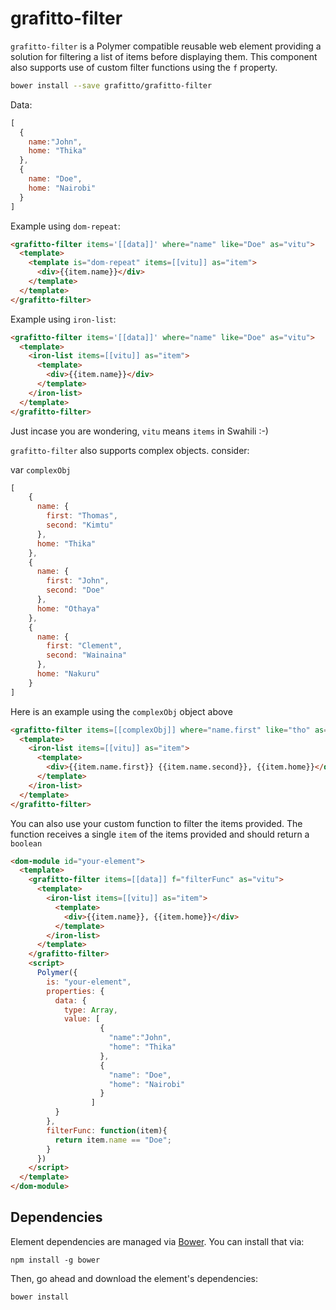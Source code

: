 # grafitto-filter

`grafitto-filter` is a Polymer compatible reusable web element providing a solution for filtering a list of items before displaying them. This component also supports use of custom filter functions using the `f` property. 

```bash
bower install --save grafitto/grafitto-filter
```
Data:
```javascript
[
  {
    name:"John",
    home: "Thika"
  },
  {
    name: "Doe",
    home: "Nairobi"
  }
]
```
Example using `dom-repeat`:

```html
<grafitto-filter items='[[data]]' where="name" like="Doe" as="vitu">
  <template>
    <template is="dom-repeat" items=[[vitu]] as="item">
      <div>{{item.name}}</div>
    </template>
  </template>
</grafitto-filter>
```

Example using `iron-list`:

```html
<grafitto-filter items='[[data]]' where="name" like="Doe" as="vitu">
  <template>
    <iron-list items=[[vitu]] as="item">
      <template>
        <div>{{item.name}}</div>
      </template>
    </iron-list>
  </template>
</grafitto-filter>
```
Just incase you are wondering, `vitu` means `items` in Swahili :-)

`grafitto-filter` also supports complex objects. consider:

var `complexObj`
```javascript
[
    {
      name: {
        first: "Thomas",
        second: "Kimtu"
      },
      home: "Thika"
    },
    {
      name: {
        first: "John",
        second: "Doe"
      },
      home: "Othaya"
    },
    {
      name: {
        first: "Clement",
        second: "Wainaina"
      },
      home: "Nakuru"
    }
]
``` 

Here is an example using the `complexObj` object above

```html
<grafitto-filter items=[[complexObj]] where="name.first" like="tho" as="vitu">
  <template>
    <iron-list items=[[vitu]] as="item">
      <template>
        <div>{{item.name.first}} {{item.name.second}}, {{item.home}}</div>
      </template>
    </iron-list>
  </template>
</grafitto-filter>
```
You can also use your custom function to filter the items provided.
The function receives a single `item` of the items provided and should return a `boolean` 

```html
<dom-module id="your-element">
  <template>
    <grafitto-filter items=[[data]] f="filterFunc" as="vitu">
      <template>
        <iron-list items=[[vitu]] as="item">
          <template>
            <div>{{item.name}}, {{item.home}}</div>
          </template>
        </iron-list>
      </template>
    </grafitto-filter>
    <script>
      Polymer({
        is: "your-element",
        properties: {
          data: {
            type: Array,
            value: [
                    {
                      "name":"John",
                      "home": "Thika"
                    },
                    {
                      "name": "Doe",
                      "home": "Nairobi"
                    }
                  ]
          }
        },
        filterFunc: function(item){
          return item.name == "Doe";
        }
      })
    </script>
  </template>
</dom-module>
```
## Dependencies

Element dependencies are managed via [Bower](http://bower.io/). You can
install that via:

    npm install -g bower

Then, go ahead and download the element's dependencies:

    bower install